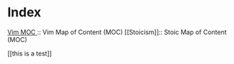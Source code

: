 # Index

[Vim MOC ](202208110032.md):: Vim Map of Content (MOC)
[[Stoicism]]:: Stoic Map of Content (MOC)

[[this is a test]]

 









